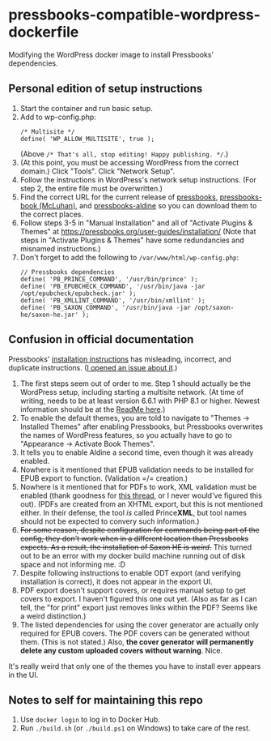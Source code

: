 # pressbooks-compatible-wordpress-dockerfile

Modifying the WordPress docker image to install Pressbooks' dependencies.

## Personal edition of setup instructions

1. Start the container and run basic setup.
2. Add to wp-config.php:
   ```
   /* Multisite */
   define( 'WP_ALLOW_MULTISITE', true );
   ```
   (Above `/* That's all, stop editing! Happy publishing. */`.)
3. (At this point, you must be accessing WordPress from the correct domain.) Click "Tools". Click "Network Setup".
4. Follow the instructions in WordPress's network setup instructions. (For step 2, the entire file must be overwritten.)
5. Find the correct URL for the current release of [pressbooks](https://github.com/pressbooks/pressbooks/releases), [pressbooks-book (McLuhan)](https://github.com/pressbooks/pressbooks-book/releases), and [pressbooks-aldine](https://github.com/pressbooks/pressbooks-aldine/releases) so you can download them to the correct places.
6. Follow steps 3-5 in "Manual Installation" and all of "Activate Plugins & Themes" at https://pressbooks.org/user-guides/installation/
    (Note that steps in "Activate Plugins & Themes" have some redundancies and misnamed instructions.)
7. Don't forget to add the following to `/var/www/html/wp-config.php`:
    ```
    // Pressbooks dependencies
    define( 'PB_PRINCE_COMMAND', '/usr/bin/prince' );
    define( 'PB_EPUBCHECK_COMMAND', '/usr/bin/java -jar /opt/epubcheck/epubcheck.jar' );
    define( 'PB_XMLLINT_COMMAND', '/usr/bin/xmllint' );
    define( 'PB_SAXON_COMMAND', '/usr/bin/java -jar /opt/saxon-he/saxon-he.jar' );
    ```

## Confusion in official documentation

Pressbooks' [installation instructions](https://pressbooks.org/user-docs/installation/) has misleading, incorrect, and duplicate instructions. ([I opened an issue about it](https://github.com/pressbooks/pressbooks/issues/3810).)

1. The first steps seem out of order to me. Step 1 should actually be the WordPress setup, including starting a multisite network. (At time of writing, needs to be at least version 6.6.1 with PHP 8.1 or higher. Newest information should be at the [ReadMe here](https://github.com/pressbooks/pressbooks/blob/dev/README.md).)
2. To enable the default themes, you are told to navigate to "Themes → Installed Themes" after enabling Pressbooks, but Pressbooks overwrites the names of WordPress features, so you actually have to go to "Appearance → Activate Book Themes".
3. It tells you to enable Aldine a second time, even though it was already enabled.
4. Nowhere is it mentioned that EPUB validation needs to be installed for EPUB export to function. (Validation =/= creation.)
5. Nowhere is it mentioned that for PDFs to work, XML validation must be enabled (thank goodness for [this thread](https://pressbooks.community/t/help-with-dependencies-config/1036), or I never would've figured this out). (PDFs are created from an XHTML export, but this is not mentioned either. In their defense, the tool *is* called Prince**XML**, but tool names should not be expected to convery such information.)
6. ~~For some reason, despite configuration for commands being part of the config, they don't work when in a different location than Pressbooks expects. As a result, the installation of Saxon HE is *weird*.~~ This turned out to be an error with my docker build machine running out of disk space and not informing me. :D
7. Despite following instructions to enable ODT export (and verifying installation is correct), it does not appear in the export UI.
8. PDF export doesn't support covers, or requires manual setup to get covers to export. I haven't figured this one out yet. (Also as far as I can tell, the "for print" export just removes links within the PDF? Seems like a weird distinction.)
9. The listed dependencies for using the cover generator are actually only required for EPUB covers. The PDF covers can be generated without them. (This is not stated.) Also, **the cover generator will permanently delete any custom uploaded covers without warning**. Nice.

It's really weird that only one of the themes you have to install ever appears in the UI.

## Notes to self for maintaining this repo

1. Use `docker login` to log in to Docker Hub.
2. Run `./build.sh` (or `./build.ps1` on Windows) to take care of the rest.
